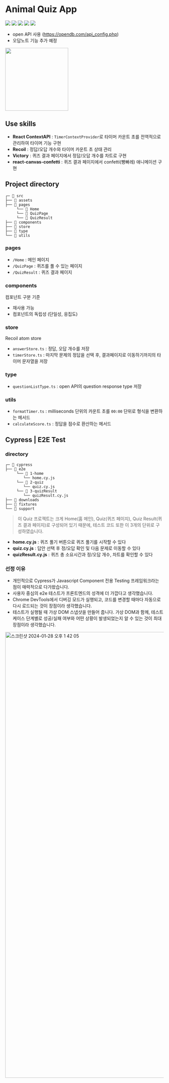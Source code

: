 # Animal Quiz App

<img src="https://img.shields.io/badge/React-61DAFB?style=flat-square&logo=React&logoColor=black"/> <img src="https://img.shields.io/badge/TypeScript-3178C6?style=flat-square&logo=Typescript&logoColor=white"/> <img src="https://img.shields.io/badge/CSS Modules-000000?style=flat-square&logo=css modules&logoColor=white"/> <img src="https://img.shields.io/badge/Recoil-3578E5?style=flat-square&logo=recoil&logoColor=white"/>
<img src="https://img.shields.io/badge/Cypress-69D3A7?style=flat-square&logo=Cypress&logoColor=white"/>

- open API 사용 (https://opendb.com/api_config.php)
  <br />
- 오답노트 기능 추가 예정

<img src="https://github.com/miyeonitit/Quiz/assets/96506411/2bfcadd7-5a87-479e-9afd-e14348fa140c" width="200"  />

## Use skills

- **React ContextAPI** : `TimerContextProvider`로 타이머 카운트 초를 전역적으로 관리하여 타이머 기능 구현
- **Recoil** : 정답/오답 개수와 타이머 카운트 초 상태 관리
- **Victory** : 퀴즈 결과 페이지에서 정답/오답 개수를 차트로 구현
- **react-canvas-confetti** : 퀴즈 결과 페이지에서 confetti(빵빠레) 애니메이션 구현

## Project directory

```
┌─ 📁 src
├── 📁 assets
├── 📁 pages
     └── 📁 Home
     └── 📁 QuizPage
     └── 📁 QuizResult
├── 📁 components
├── 📁 store
├── 📁 type
└── 📁 utils
```

### pages

- `/Home` : 메인 페이지
- `/QuizPage` : 퀴즈를 풀 수 있는 페이지
- `/QuizResult` : 퀴즈 결과 페이지

### components

컴포넌트 구분 기준

- 재사용 가능
- 컴포넌트의 독립성 (단일성, 응집도)

### store

Recoil atom store

- `answerStore.ts` : 정답, 오답 개수를 저장
- `timerStore.ts` : 마지막 문제의 정답을 선택 후, 결과페이지로 이동하기까지의 타이머 문자열을 저장

### type

- `questionListType.ts` : open API의 question response type 저장

### utils

- `formatTimer.ts` : milliseconds 단위의 카운트 초를 `00:00` 단위로 형식을 변환하는 메서드
- `calculateScore.ts` : 정답을 점수로 환산하는 메서드

## Cypress | E2E Test

### directory

```
┌─ 📁 cypress
├── 📁 e2e
     └── 📁 1-home
        └── home.cy.js
     └── 📁 2-quiz
        └── quiz.cy.js
     └── 📁 3-quizResult
        └── quizResult.cy.js
├── 📁 downloads
├── 📁 fixtures
└── 📁 support
```

> 이 Quiz 프로젝트는 크게 Home(홈 메인), Quiz(퀴즈 페이지), Quiz Result(퀴즈 결과 페이지)로 구성되어 있기 때문에, 테스트 코드 또한 이 3개의 단위로 구성하였습니다.

- **home.cy.js** : 퀴즈 풀기 버튼으로 퀴즈 풀기를 시작할 수 있다
- **quiz.cy.js** : 답안 선택 후 정/오답 확인 및 다음 문제로 이동할 수 있다
- **quizResult.cy.js** : 퀴즈 총 소요시간과 정/오답 개수, 차트를 확인할 수 있다

### 선정 이유

- 개인적으로 Cypress가 Javascript Component 전용 Testing 프레임워크라는 점이 매력적으로 다가왔습니다.
- 사용자 중심의 e2e 테스트가 프론트엔드의 성격에 더 가깝다고 생각했습니다.
- Chrome DevTools에서 디버깅 모드가 실행되고, 코드를 변경할 때마다 자동으로 다시 로드되는 것이 장점이라 생각했습니다.
- 테스트가 실행될 때 가상 DOM 스냅샷을 만들어 줍니다. 가상 DOM과 함께, 테스트케이스 단계별로 성공/실패 여부와 어떤 상황이 발생되었는지 알 수 있는 것이 최대 장점이라 생각했습니다.

<img width="1418" alt="스크린샷 2024-01-28 오후 1 42 05" src="https://github.com/miyeonitit/Quiz/assets/96506411/87fd7017-593b-4806-942f-f158f687bf6a">
